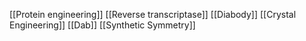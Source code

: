 [[Protein engineering]]
[[Reverse transcriptase]]
[[Diabody]]
[[Crystal Engineering]]
[[Dab]]
[[Synthetic Symmetry]]
